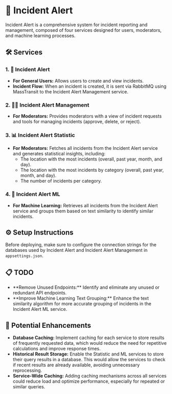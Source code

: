 <!DOCTYPE html>
<html>
<body>
    <h1>🚨 Incident Alert</h1>
    <p>
        Incident Alert is a comprehensive system for incident reporting and management, composed of four services designed for users, moderators, and machine learning processes.
    </p>

 <h2>🛠️ Services</h2>

   <h3>1. 📣 Incident Alert</h3>
    <ul>
        <li><strong>For General Users:</strong> Allows users to create and view incidents.</li>
        <li><strong>Incident Flow:</strong> When an incident is created, it is sent via RabbitMQ using MassTransit to the Incident Alert Management service.</li>
    </ul>

   <h3>2. 👩‍⚖️ Incident Alert Management</h3>
    <ul>
        <li><strong>For Moderators:</strong> Provides moderators with a view of incident requests and tools for managing incidents (approve, delete, or reject).</li>
    </ul>

   <h3>3. 📊 Incident Alert Statistic</h3>
    <ul>
        <li><strong>For Moderators:</strong> Fetches all incidents from the Incident Alert service and generates statistical insights, including:
            <ul>
                <li>The location with the most incidents (overall, past year, month, and day).</li>
                <li>The location with the most incidents by category (overall, past year, month, and day).</li>
                <li>The number of incidents per category.</li>
            </ul>
        </li>
    </ul>

   <h3>4. 🤖 Incident Alert ML</h3>
    <ul>
        <li><strong>For Machine Learning:</strong> Retrieves all incidents from the Incident Alert service and groups them based on text similarity to identify similar incidents.</li>
    </ul>

   <h2>⚙️ Setup Instructions</h2>
    <p>
        Before deploying, make sure to configure the connection strings for the databases used by Incident Alert and Incident Alert Management in <code>appsettings.json</code>.
    </p>

 <h2>📋 TODO</h2>
    <ul>
        <li>**Remove Unused Endpoints:** Identify and eliminate any unused or redundant API endpoints.</li>
        <li>**Improve Machine Learning Text Grouping:** Enhance the text similarity algorithm for more accurate grouping of incidents in the Incident Alert ML service.</li>
    </ul>

   <h2>🚀 Potential Enhancements</h2>
    <ul>
        <li><strong>Database Caching:</strong> Implement caching for each service to store results of frequently requested data, which would reduce the need for repetitive calculations and improve response times.</li>
        <li><strong>Historical Result Storage:</strong> Enable the Statistic and ML services to store their query results in a database. This would allow the services to check if recent results are already available, avoiding unnecessary reprocessing.</li>
        <li><strong>Service-Wide Caching:</strong> Adding caching mechanisms across all services could reduce load and optimize performance, especially for repeated or similar queries.</li>
    </ul>
</body>
</html>
